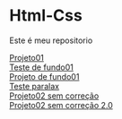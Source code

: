 # Html-Css
 Este é meu repositorio

<a href="https://herichguedes.github.io/Html-Css/Projetos%20html%20e%20css%20modulo2/d10corrigido/index.html"> Projeto01 </a>
<br>
<a href="https://herichguedes.github.io/Html-Css/Projetos html e css modulo 3/exercicio022/fundo007.html"> Teste de fundo01</a>
<br>
<a href="https://herichguedes.github.io/Html-Css/Projetos%20html%20e%20css%20modulo%203/d011/index.html"> Projeto de fundo01</a>
<br>
<a href="https://herichguedes.github.io/Html-Css/Projetos%20html%20e%20css%20modulo%203/teste-paralax/index.html"> Teste paralax</a>
<br>
<a href="https://herichguedes.github.io/Html-Css/Projetos%20html%20e%20css%20modulo%203/d012/index.html"> Projeto02 sem correção </a>
<br>
<a href="https://herichguedes.github.io/Html-Css/Projetos%20html%20e%20css%20modulo%203/d012-video/index.html"> Projeto02 sem correção 2.0 </a>
<br>
